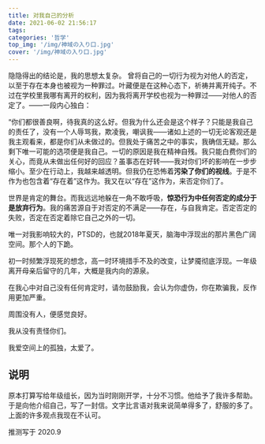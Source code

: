 ```yaml
---
title: 对我自己的分析
date: 2021-06-02 21:56:17
tags:
categories: '哲学'
top_img: '/img/神域の入り口.jpg'
cover: '/img/神域の入り口.jpg'
---
```


隐隐得出的结论是，我的思想太复杂。
曾将自己的一切行为视为对他人的否定，以至于存在本身也被视为一种罪过。叶藏便是在这种心态下，祈祷并离开纯子。不过在学校里我哪有离开的权利，因为我将离开学校也视为一种罪过——对他人的否定了。——一段内心独白：

“你们都很善良啊，待我真的这么好。但我为什么还会是这个样子？只能是我自己的责任了，没有一个人辱骂我，欺凌我，嘲讽我——诸如上述的一切无论客观还是我主观看来，都是你们从未做过的。但我处于痛苦之中的事实，我确信无疑。那么剩下唯一可能的选项便是我自己。一切的原因是我在精神自残。我只能白费你们的关心，而竟从未做出任何好的回应？虽事态在好转——我对你们坏的影响在一步步缩小。至少在行动上，我越来越透明。但我仍在恐怖着**污染了你们的视线**。于是不作为也包含着“存在着”这作为。我又在以“存在”这作为，来否定你们了。

世界是肯定的舞台。而我远远地躲在一角不敢呼吸，**惊恐行为中任何否定的成分于是放弃行为**。我的痛苦源自于对否定的不满足——存在，与自我肯定。否定否定的失败，否定在否定着除它自己之外的一切。

唯一对我影响较大的，PTSD的，也就2018年夏天，脑海中浮现出的那片黑色广阔空间。那个人的下跪。

初一时频繁浮现死的想念，高一时环境措手不及的改变，让梦魇彻底浮现。一年级离开母亲后留守的几年，大概是我内向的源泉。

在我心中对自己没有任何肯定时，请勿鼓励我，会认为你虚伪，你在欺骗我，反作用更加严重。

周围没有人，便感觉良好。

我从没有责怪你们。

我爱空间上的孤独，太爱了。

说明
---
原本打算写给年级组长，因为当时刚刚开学，十分不习惯。他给予了我许多帮助。于是向他介绍自己，写了一封信。文字比言语对我来说简单得多了，舒服的多了。上面的许多观点我现在不认可。

推测写于 2020.9